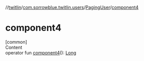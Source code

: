 //[twitlin](../../index.md)/[com.sorrowblue.twitlin.users](../index.md)/[PagingUser](index.md)/[component4](component4.md)



# component4  
[common]  
Content  
operator fun [component4](component4.md)(): [Long](https://kotlinlang.org/api/latest/jvm/stdlib/kotlin/-long/index.html)  



